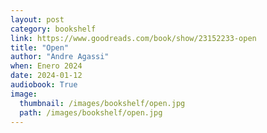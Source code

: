```yaml
---
layout: post
category: bookshelf
link: https://www.goodreads.com/book/show/23152233-open
title: "Open"
author: "Andre Agassi"
when: Enero 2024
date: 2024-01-12
audiobook: True
image:
  thumbnail: /images/bookshelf/open.jpg
  path: /images/bookshelf/open.jpg
---
```

